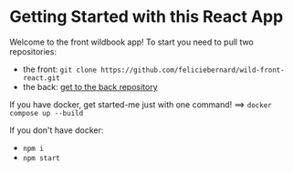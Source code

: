 # Getting Started with this React App

Welcome to the front wildbook app!
To start you need to pull two repositories:

- the front: `git clone https://github.com/feliciebernard/wild-front-react.git`
- the back: [get to the back repository](https://github.com/feliciebernard/wild-back-node.git)

If you have docker, get started-me just with one command! ==> `docker compose up --build`

If you don't have docker:

- `npm i`
- `npm start`
